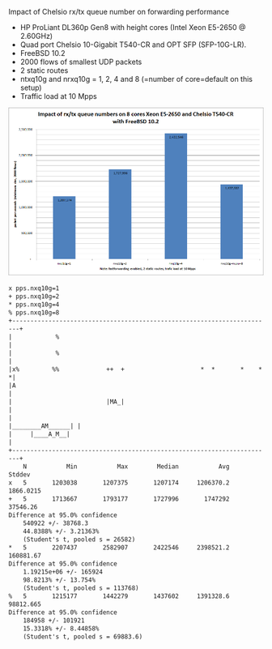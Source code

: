 Impact of Chelsio rx/tx queue number on forwarding performance
  - HP ProLiant DL360p Gen8 with height cores (Intel Xeon E5-2650 @ 2.60GHz)
  - Quad port Chelsio 10-Gigabit T540-CR and OPT SFP (SFP-10G-LR).
  - FreeBSD 10.2
  - 2000 flows of smallest UDP packets
  - 2 static routes
  - ntxq10g and nrxq10g = 1, 2, 4 and 8 (=number of core=default on this setup)
  - Traffic load at 10 Mpps

![Impact of enabling ipfw or pf on forwarding performance on FreeBSD 10.2](graph.png)


```
x pps.nxq10g=1
+ pps.nxq10g=2
* pps.nxq10g=4
% pps.nxq10g=8
+------------------------------------------------------------------------+
|            %                                                           |
|            %                                                           |
|x%         %%             ++  +                     *  *       *    *  *|
|A                                                                       |
|                          |MA_|                                         |
|                                                     |________AM______| |
|     |____A_M__|                                                        |
+------------------------------------------------------------------------+
    N           Min           Max        Median           Avg        Stddev
x   5       1203038       1207375       1207174     1206370.2     1866.0215
+   5       1713667       1793177       1727996       1747292      37546.26
Difference at 95.0% confidence
	540922 +/- 38768.3
	44.8388% +/- 3.21363%
	(Student's t, pooled s = 26582)
*   5       2207437       2582907       2422546     2398521.2     160881.67
Difference at 95.0% confidence
	1.19215e+06 +/- 165924
	98.8213% +/- 13.754%
	(Student's t, pooled s = 113768)
%   5       1215177       1442279       1437602     1391328.6     98812.665
Difference at 95.0% confidence
	184958 +/- 101921
	15.3318% +/- 8.44858%
	(Student's t, pooled s = 69883.6)
